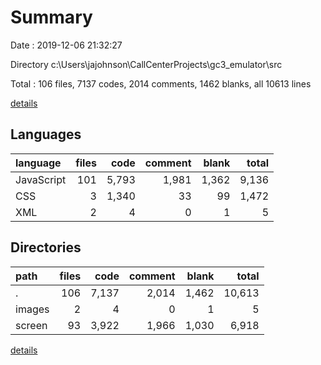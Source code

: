 # Summary

Date : 2019-12-06 21:32:27

Directory c:\Users\jajohnson\CallCenterProjects\gc3_emulator\src

Total : 106 files,  7137 codes, 2014 comments, 1462 blanks, all 10613 lines

[details](details.md)

## Languages
| language | files | code | comment | blank | total |
| :--- | ---: | ---: | ---: | ---: | ---: |
| JavaScript | 101 | 5,793 | 1,981 | 1,362 | 9,136 |
| CSS | 3 | 1,340 | 33 | 99 | 1,472 |
| XML | 2 | 4 | 0 | 1 | 5 |

## Directories
| path | files | code | comment | blank | total |
| :--- | ---: | ---: | ---: | ---: | ---: |
| . | 106 | 7,137 | 2,014 | 1,462 | 10,613 |
| images | 2 | 4 | 0 | 1 | 5 |
| screen | 93 | 3,922 | 1,966 | 1,030 | 6,918 |

[details](details.md)
